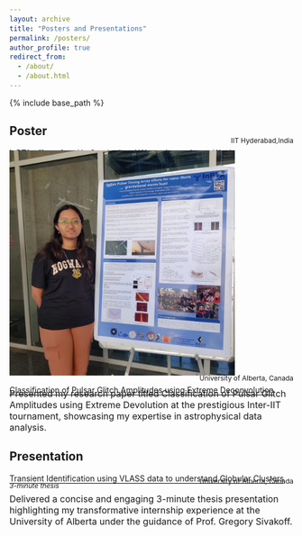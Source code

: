 ```yaml
---
layout: archive
title: "Posters and Presentations"
permalink: /posters/
author_profile: true
redirect_from: 
  - /about/
  - /about.html
---
```



{% include base_path %}


## Poster
<span style="border-bottom: 1px solid black; display: inline-block; margin-bottom: 0.4em;">InPTA efforts for nHz Gravitational Waves hunt -Japan Week</span> 
<div style="text-align: right;margin-top: -60px;"><span style="font-size: 12px;">IIT Hyderabad,India</span></div>
  
<!----<font size="3">Japan</font>--->
<div style="text-align: left;margin-top:10px">
  <img src="/files/cropped japan.jpeg" alt="Japan" width="400">
</div>


<span style="border-bottom: 1px solid black; display: inline-block; margin-bottom: 0.4em;">Classification of Pulsar Glitch Amplitudes using Extreme Deconvolution</span> 
<!---<div style="text-align: left;margin-top: -25px;"><span style="font-size: 12px;"><em>Poster Presentation</em></span></div>--->
<div style="text-align: right;margin-top: -60px;"><span style="font-size: 12px;">University of Alberta, Canada</span></div>
  
<div style="margin-top:10px"><font size="3">Presented my research paper titled Classification of Pulsar Glitch Amplitudes using Extreme Devolution at the prestigious Inter-IIT tournament, showcasing my expertise in astrophysical data analysis.</font></div>


## Presentation  
<span style="border-bottom: 1px solid black; display: inline-block; margin-bottom: 0.4em;">Transient Identification using VLASS data to understand Globular Clusters</span>
<div style="text-align: left;margin-top: -25px;"><span style="font-size: 12px;"><em>3-minute thesis</em></span></div>
<div style="text-align: right;margin-top: -25px;"><span style="font-size: 12px;">University of Alberta, Canada</span></div>
  
<font size="3">Delivered a concise and engaging 3-minute thesis presentation highlighting my transformative internship experience at the
University of Alberta under the guidance of Prof. Gregory Sivakoff.</font>


